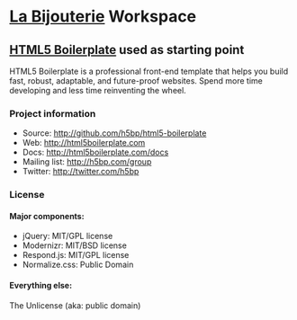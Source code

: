 # [La Bijouterie](http://labijouteriesf.com) Workspace


## [HTML5 Boilerplate](http://html5boilerplate.com) used as starting point

HTML5 Boilerplate is a professional front-end template that helps you build fast, robust, adaptable, and future-proof websites. Spend more time developing and less time reinventing the wheel.

### Project information

* Source: http://github.com/h5bp/html5-boilerplate
* Web: http://html5boilerplate.com
* Docs: http://html5boilerplate.com/docs
* Mailing list: http://h5bp.com/group
* Twitter: http://twitter.com/h5bp


### License

#### Major components:

* jQuery: MIT/GPL license
* Modernizr: MIT/BSD license
* Respond.js: MIT/GPL license
* Normalize.css: Public Domain

#### Everything else:

The Unlicense (aka: public domain)
